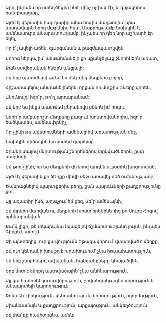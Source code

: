 Արդ, ինչպես որ ստեղծեցիր ինձ, մինչ ոչ իսկ էի, և գոյացնողս հանդիսացար,

Այժմ էլ վերստին հարդարիր ահա հոգին մաղթողիս՝ նրա տաղավարն եղող մարմնիս հետ, Մաքրությամբ նախկին և ամենասուրբ անարատությամբ, ինչպես որ դեռ նոր աշխարհ էր եկել,

Որ է՜լ ավելի աճեն, զարգանան և բազմապատկվեն

Նորոգ ներկայիս՝ անսահմանելի քո սքանչելյաց շնորհներն առատ,

Քան ստվերական հներն անցյալի:

Եվ երբ պատմելով թվեմ ես մեկ-մեկ մեղքերս բոլոր,

Հիշատակելով անտանելիներն, որքան որ մտքիս թևերը զորեն,

Անունովդ, հզո՜ր, թո՛ղ արդարանամ:

Եվ երբ ես ինքս պատմեմ բերանովս բծերն իմ հոգու,

Ների՜ր ամբարիշտ մեղքերը բազում խոստովանողիս, հզո՛ր ծածկատես, ամենափրկիչ,

Որ չլինի թե ավետումների ամենալրիվ առատության մեջ,

Նախկին վիճակին կարոտեմ դարձյալ՝

Երանի տալով մկրտության շնորհներով փրկվածներին, ըստ սաղմոսի,

Եվ թող չլինի, որ ես մեղքերի փշերով արդեն սաստիկ խոցոտված,

Այժմ էլ վերստին քո ձեռքը մխվի մեջս առավել մեծ ուժգնությամբ,

Ծանրացնելով պարտքերիս բեռը, քան պարգևների քաղցրությունը քո:

Այլ ազատիր ինձ, աղաչում եմ քեզ, Տե՜ր ամենայնի,

Եվ փրկիր մահվան ու մեղքերի խիստ օրենքներից քո Սուրբ Հոգով օրհնաբանված:

Քա՜վ լիցի, թե տկարանա նվազելով ճշմարտությանդ լույսն, ինչպես Գիրքն է ասում.

Զի այնտեղից, ուր քավությունն է թագավորում՝ վտարված է մեղքը,

Եվ ուր կենդանի խոսքդ է խրախուսում՝ չկա հուսահատություն,

Եվ երբ շնորհներդ ավելանան, հանցանքները կհալածվեն,

Երբ մոտ է ձեռքդ աստվածային՝ չկա անհնարություն,

Այլ կա համորեն լուսավորություն, բովանդակապես զորություն և անպարտելի կարողություն:

Քոնն են՝ փրկություն, կենդանություն, նորոգություն, ողորմություն,

Միանգամայն և քաղցրություն, արքայություն, անկեղծություն

Եվ փա՜ռք հավիտյանս. ամեն: